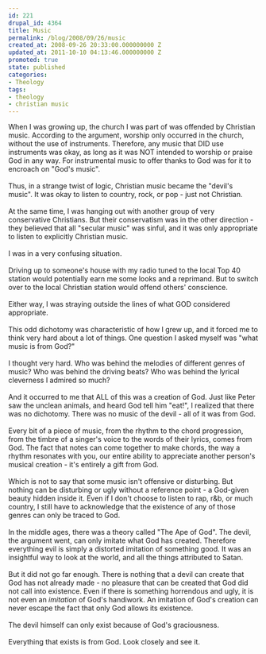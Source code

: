 ```yaml
---
id: 221
drupal_id: 4364
title: Music
permalink: /blog/2008/09/26/music
created_at: 2008-09-26 20:33:00.000000000 Z
updated_at: 2011-10-10 04:13:46.000000000 Z
promoted: true
state: published
categories:
- Theology
tags:
- theology
- christian music
---
```

When I was growing up, the church I was part of was offended by Christian music. According to the argument, worship only occurred in the church, without the use of instruments. Therefore, any music that DID use instruments was okay, as long as it was NOT intended to worship or praise God in any way. For instrumental music to offer thanks to God was for it to encroach on "God's music".<br /><br />Thus, in a strange twist of logic, Christian music became the "devil's music". It was okay to listen to country, rock, or pop - just not Christian.<br /><br />At the same time, I was hanging out with another group of very conservative Christians. But their conservatism was in the other direction - they believed that all "secular music" was sinful, and it was only appropriate to listen to explicitly Christian music.<br /><br />I was in a very confusing situation.<br /><br />Driving up to someone's house with my radio tuned to the local Top 40 station would potentially earn me some looks and a reprimand. But to switch over to the local Christian station would offend others' conscience.<br /><br />Either way, I was straying outside the lines of what GOD considered appropriate.<br /><br />This odd dichotomy was characteristic of how I grew up, and it forced me to think very hard about a lot of things. One question I asked myself was "what music is from God?"<br /><br />I thought very hard. Who was behind the melodies of different genres of music? Who was behind the driving beats? Who was behind the lyrical cleverness I admired so much?<br /><br />And it occurred to me that ALL of this was a creation of God. Just like Peter saw the unclean animals, and heard God tell him "eat!", I realized that there was no dichotomy. There was no music of the devil - all of it was from God.<br /><br />Every bit of a piece of music, from the rhythm to the chord progression, from the timbre of a singer's voice to the words of their lyrics, comes from God. The fact that notes can come together to make chords, the way a rhythm resonates with you, our entire ability to appreciate another person's musical creation - it's entirely a gift from God.<br /><br />Which is not to say that some music isn't offensive or disturbing. But nothing can be disturbing or ugly without a reference point - a God-given beauty hidden inside it. Even if I don't choose to listen to rap, r&amp;b, or much country, I still have to acknowledge that the existence of any of those genres can only be traced to God.<br /><br />In the middle ages, there was a theory called "The Ape of God". The devil, the argument went, can only imitate what God has created. Therefore everything evil is simply a distorted imitation of something good. It was an insightful way to look at the world, and all the things attributed to Satan.<br /><br />But it did not go far enough. There is nothing that a devil can create that God has not already made - no pleasure that can be created that God did not call into existence. Even if there is something horrendous and ugly, it is not even an <span style="font-style: italic;">imitation</span> of God's handiwork. An imitation of God's creation can never escape the fact that only God allows its existence.<br /><br />The devil himself can only exist because of God's graciousness.<br /><br />Everything that exists is from God. Look closely and see it.
